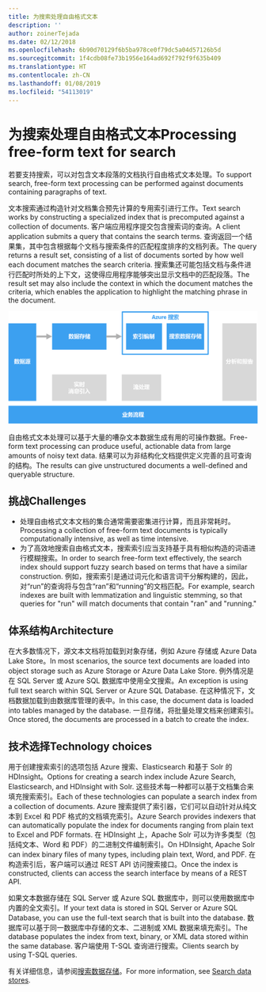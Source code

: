 ```yaml
---
title: 为搜索处理自由格式文本
description: ''
author: zoinerTejada
ms.date: 02/12/2018
ms.openlocfilehash: 6b90d70129f6b5ba978ce0f79dc5a04d57126b5d
ms.sourcegitcommit: 1f4cdb08fe73b1956e164ad692f792f9f635b409
ms.translationtype: HT
ms.contentlocale: zh-CN
ms.lasthandoff: 01/08/2019
ms.locfileid: "54113019"
---
```

# <a name="processing-free-form-text-for-search"></a><span data-ttu-id="e98ad-102">为搜索处理自由格式文本</span><span class="sxs-lookup"><span data-stu-id="e98ad-102">Processing free-form text for search</span></span>

<span data-ttu-id="e98ad-103">若要支持搜索，可以对包含文本段落的文档执行自由格式文本处理。</span><span class="sxs-lookup"><span data-stu-id="e98ad-103">To support search, free-form text processing can be performed against documents containing paragraphs of text.</span></span>

<span data-ttu-id="e98ad-104">文本搜索通过构造针对文档集合预先计算的专用索引进行工作。</span><span class="sxs-lookup"><span data-stu-id="e98ad-104">Text search works by constructing a specialized index that is precomputed against a collection of documents.</span></span> <span data-ttu-id="e98ad-105">客户端应用程序提交包含搜索词的查询。</span><span class="sxs-lookup"><span data-stu-id="e98ad-105">A client application submits a query that contains the search terms.</span></span> <span data-ttu-id="e98ad-106">查询返回一个结果集，其中包含根据每个文档与搜索条件的匹配程度排序的文档列表。</span><span class="sxs-lookup"><span data-stu-id="e98ad-106">The query returns a result set, consisting of a list of documents sorted by how well each document matches the search criteria.</span></span> <span data-ttu-id="e98ad-107">搜索集还可能包括文档与条件进行匹配时所处的上下文，这使得应用程序能够突出显示文档中的匹配段落。</span><span class="sxs-lookup"><span data-stu-id="e98ad-107">The result set may also include the context in which the document matches the criteria, which enables the application to highlight the matching phrase in the document.</span></span>

![搜索管道图](./images/search-pipeline.png)

<span data-ttu-id="e98ad-109">自由格式文本处理可以基于大量的嘈杂文本数据生成有用的可操作数据。</span><span class="sxs-lookup"><span data-stu-id="e98ad-109">Free-form text processing can produce useful, actionable data from large amounts of noisy text data.</span></span> <span data-ttu-id="e98ad-110">结果可以为非结构化文档提供定义完善的且可查询的结构。</span><span class="sxs-lookup"><span data-stu-id="e98ad-110">The results can give unstructured documents a well-defined and queryable structure.</span></span>

## <a name="challenges"></a><span data-ttu-id="e98ad-111">挑战</span><span class="sxs-lookup"><span data-stu-id="e98ad-111">Challenges</span></span>

- <span data-ttu-id="e98ad-112">处理自由格式文本文档的集合通常需要密集进行计算，而且非常耗时。</span><span class="sxs-lookup"><span data-stu-id="e98ad-112">Processing a collection of free-form text documents is typically computationally intensive, as well as time intensive.</span></span>
- <span data-ttu-id="e98ad-113">为了高效地搜索自由格式文本，搜索索引应当支持基于具有相似构造的词语进行模糊搜索。</span><span class="sxs-lookup"><span data-stu-id="e98ad-113">In order to search free-form text effectively, the search index should support fuzzy search based on terms that have a similar construction.</span></span> <span data-ttu-id="e98ad-114">例如，搜索索引是通过词元化和语言词干分解构建的，因此，对“run”的查询将与包含“ran”和“running”的文档匹配。</span><span class="sxs-lookup"><span data-stu-id="e98ad-114">For example, search indexes are built with lemmatization and linguistic stemming, so that queries for "run" will match documents that contain "ran" and "running."</span></span>

## <a name="architecture"></a><span data-ttu-id="e98ad-115">体系结构</span><span class="sxs-lookup"><span data-stu-id="e98ad-115">Architecture</span></span>

<span data-ttu-id="e98ad-116">在大多数情况下，源文本文档将加载到对象存储，例如 Azure 存储或 Azure Data Lake Store。</span><span class="sxs-lookup"><span data-stu-id="e98ad-116">In most scenarios, the source text documents are loaded into object storage such as Azure Storage or Azure Data Lake Store.</span></span> <span data-ttu-id="e98ad-117">例外情况是在 SQL Server 或 Azure SQL 数据库中使用全文搜索。</span><span class="sxs-lookup"><span data-stu-id="e98ad-117">An exception is using full text search within SQL Server or Azure SQL Database.</span></span> <span data-ttu-id="e98ad-118">在这种情况下，文档数据加载到由数据库管理的表中。</span><span class="sxs-lookup"><span data-stu-id="e98ad-118">In this case, the document data is loaded into tables managed by the database.</span></span> <span data-ttu-id="e98ad-119">一旦存储，将批量处理文档来创建索引。</span><span class="sxs-lookup"><span data-stu-id="e98ad-119">Once stored, the documents are processed in a batch to create the index.</span></span>

## <a name="technology-choices"></a><span data-ttu-id="e98ad-120">技术选择</span><span class="sxs-lookup"><span data-stu-id="e98ad-120">Technology choices</span></span>

<span data-ttu-id="e98ad-121">用于创建搜索索引的选项包括 Azure 搜索、Elasticsearch 和基于 Solr 的 HDInsight。</span><span class="sxs-lookup"><span data-stu-id="e98ad-121">Options for creating a search index include Azure Search, Elasticsearch, and HDInsight with Solr.</span></span> <span data-ttu-id="e98ad-122">这些技术每一种都可以基于文档集合来填充搜索索引。</span><span class="sxs-lookup"><span data-stu-id="e98ad-122">Each of these technologies can populate a search index from a collection of documents.</span></span> <span data-ttu-id="e98ad-123">Azure 搜索提供了索引器，它们可以自动针对从纯文本到 Excel 和 PDF 格式的文档填充索引。</span><span class="sxs-lookup"><span data-stu-id="e98ad-123">Azure Search provides indexers that can automatically populate the index for documents ranging from plain text to Excel and PDF formats.</span></span> <span data-ttu-id="e98ad-124">在 HDInsight 上，Apache Solr 可以为许多类型（包括纯文本、Word 和 PDF）的二进制文件编制索引。</span><span class="sxs-lookup"><span data-stu-id="e98ad-124">On HDInsight, Apache Solr can index binary files of many types, including plain text, Word, and PDF.</span></span> <span data-ttu-id="e98ad-125">在构造索引后，客户端可以通过 REST API 访问搜索接口。</span><span class="sxs-lookup"><span data-stu-id="e98ad-125">Once the index is constructed, clients can access the search interface by means of a REST API.</span></span>

<span data-ttu-id="e98ad-126">如果文本数据存储在 SQL Server 或 Azure SQL 数据库中，则可以使用数据库中内置的全文索引。</span><span class="sxs-lookup"><span data-stu-id="e98ad-126">If your text data is stored in SQL Server or Azure SQL Database, you can use the full-text search that is built into the database.</span></span> <span data-ttu-id="e98ad-127">数据库可以基于同一数据库中存储的文本、二进制或 XML 数据来填充索引。</span><span class="sxs-lookup"><span data-stu-id="e98ad-127">The database populates the index from text, binary, or XML data stored within the same database.</span></span> <span data-ttu-id="e98ad-128">客户端使用 T-SQL 查询进行搜索。</span><span class="sxs-lookup"><span data-stu-id="e98ad-128">Clients search by using T-SQL queries.</span></span>

<span data-ttu-id="e98ad-129">有关详细信息，请参阅[搜索数据存储](../technology-choices/search-options.md)。</span><span class="sxs-lookup"><span data-stu-id="e98ad-129">For more information, see [Search data stores](../technology-choices/search-options.md).</span></span>
